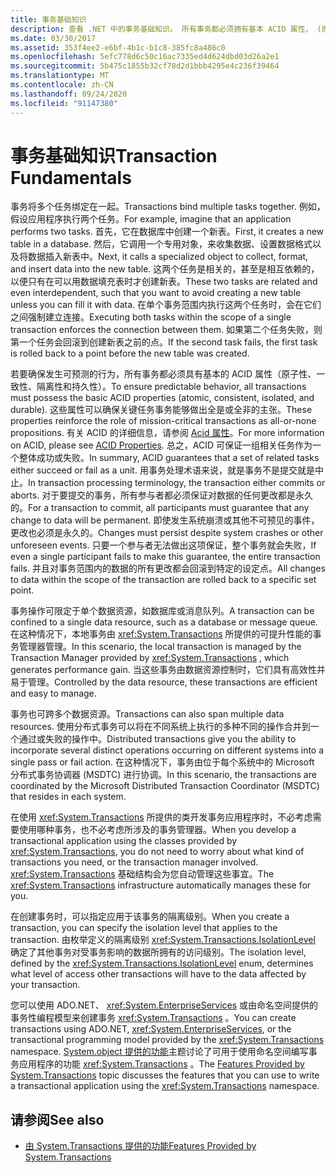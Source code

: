 ```yaml
---
title: 事务基础知识
description: 查看 .NET 中的事务基础知识。 所有事务都必须拥有基本 ACID 属性， (原子、一致、隔离和持久) 。
ms.date: 03/30/2017
ms.assetid: 353f4ee2-e6bf-4b1c-b1c8-385fc8a486c0
ms.openlocfilehash: 5efc778d6c50c16ac7335ed4d624dbd03d26a2e1
ms.sourcegitcommit: 5b475c1855b32cf78d2d1bbb4295e4c236f39464
ms.translationtype: MT
ms.contentlocale: zh-CN
ms.lasthandoff: 09/24/2020
ms.locfileid: "91147380"
---
```

# <a name="transaction-fundamentals"></a><span data-ttu-id="b2fea-104">事务基础知识</span><span class="sxs-lookup"><span data-stu-id="b2fea-104">Transaction Fundamentals</span></span>

<span data-ttu-id="b2fea-105">事务将多个任务绑定在一起。</span><span class="sxs-lookup"><span data-stu-id="b2fea-105">Transactions bind multiple tasks together.</span></span> <span data-ttu-id="b2fea-106">例如，假设应用程序执行两个任务。</span><span class="sxs-lookup"><span data-stu-id="b2fea-106">For example, imagine that an application performs two tasks.</span></span> <span data-ttu-id="b2fea-107">首先，它在数据库中创建一个新表。</span><span class="sxs-lookup"><span data-stu-id="b2fea-107">First, it creates a new table in a database.</span></span> <span data-ttu-id="b2fea-108">然后，它调用一个专用对象，来收集数据、设置数据格式以及将数据插入新表中。</span><span class="sxs-lookup"><span data-stu-id="b2fea-108">Next, it calls a specialized object to collect, format, and insert data into the new table.</span></span> <span data-ttu-id="b2fea-109">这两个任务是相关的，甚至是相互依赖的，以便只有在可以用数据填充表时才创建新表。</span><span class="sxs-lookup"><span data-stu-id="b2fea-109">These two tasks are related and even interdependent, such that you want to avoid creating a new table unless you can fill it with data.</span></span> <span data-ttu-id="b2fea-110">在单个事务范围内执行这两个任务时，会在它们之间强制建立连接。</span><span class="sxs-lookup"><span data-stu-id="b2fea-110">Executing both tasks within the scope of a single transaction enforces the connection between them.</span></span> <span data-ttu-id="b2fea-111">如果第二个任务失败，则第一个任务会回滚到创建新表之前的点。</span><span class="sxs-lookup"><span data-stu-id="b2fea-111">If the second task fails, the first task is rolled back to a point before the new table was created.</span></span>  
  
 <span data-ttu-id="b2fea-112">若要确保发生可预测的行为，所有事务都必须具有基本的 ACID 属性（原子性、一致性、隔离性和持久性）。</span><span class="sxs-lookup"><span data-stu-id="b2fea-112">To ensure predictable behavior, all transactions must possess the basic ACID properties (atomic, consistent, isolated, and durable).</span></span> <span data-ttu-id="b2fea-113">这些属性可以确保关键任务事务能够做出全是或全非的主张。</span><span class="sxs-lookup"><span data-stu-id="b2fea-113">These properties reinforce the role of mission-critical transactions as all-or-none propositions.</span></span> <span data-ttu-id="b2fea-114">有关 ACID 的详细信息，请参阅 [Acid 属性](/windows/win32/cossdk/acid-properties)。</span><span class="sxs-lookup"><span data-stu-id="b2fea-114">For more information on ACID, please see [ACID Properties](/windows/win32/cossdk/acid-properties).</span></span> <span data-ttu-id="b2fea-115">总之，ACID 可保证一组相关任务作为一个整体成功或失败。</span><span class="sxs-lookup"><span data-stu-id="b2fea-115">In summary, ACID guarantees that a set of related tasks either succeed or fail as a unit.</span></span> <span data-ttu-id="b2fea-116">用事务处理术语来说，就是事务不是提交就是中止。</span><span class="sxs-lookup"><span data-stu-id="b2fea-116">In transaction processing terminology, the transaction either commits or aborts.</span></span> <span data-ttu-id="b2fea-117">对于要提交的事务，所有参与者都必须保证对数据的任何更改都是永久的。</span><span class="sxs-lookup"><span data-stu-id="b2fea-117">For a transaction to commit, all participants must guarantee that any change to data will be permanent.</span></span> <span data-ttu-id="b2fea-118">即使发生系统崩溃或其他不可预见的事件，更改也必须是永久的。</span><span class="sxs-lookup"><span data-stu-id="b2fea-118">Changes must persist despite system crashes or other unforeseen events.</span></span> <span data-ttu-id="b2fea-119">只要一个参与者无法做出这项保证，整个事务就会失败，</span><span class="sxs-lookup"><span data-stu-id="b2fea-119">If even a single participant fails to make this guarantee, the entire transaction fails.</span></span> <span data-ttu-id="b2fea-120">并且对事务范围内的数据的所有更改都会回滚到特定的设定点。</span><span class="sxs-lookup"><span data-stu-id="b2fea-120">All changes to data within the scope of the transaction are rolled back to a specific set point.</span></span>  
  
 <span data-ttu-id="b2fea-121">事务操作可限定于单个数据资源，如数据库或消息队列。</span><span class="sxs-lookup"><span data-stu-id="b2fea-121">A transaction can be confined to a single data resource, such as a database or message queue.</span></span> <span data-ttu-id="b2fea-122">在这种情况下，本地事务由 <xref:System.Transactions> 所提供的可提升性能的事务管理器管理。</span><span class="sxs-lookup"><span data-stu-id="b2fea-122">In this scenario, the local transaction is managed by the Transaction Manager provided by <xref:System.Transactions> , which generates performance gain.</span></span> <span data-ttu-id="b2fea-123">当这些事务由数据资源控制时，它们具有高效性并易于管理。</span><span class="sxs-lookup"><span data-stu-id="b2fea-123">Controlled by the data resource, these transactions are efficient and easy to manage.</span></span>  
  
 <span data-ttu-id="b2fea-124">事务也可跨多个数据资源。</span><span class="sxs-lookup"><span data-stu-id="b2fea-124">Transactions can also span multiple data resources.</span></span> <span data-ttu-id="b2fea-125">使用分布式事务可以将在不同系统上执行的多种不同的操作合并到一个通过或失败的操作中。</span><span class="sxs-lookup"><span data-stu-id="b2fea-125">Distributed transactions give you the ability to incorporate several distinct operations occurring on different systems into a single pass or fail action.</span></span> <span data-ttu-id="b2fea-126">在这种情况下，事务由位于每个系统中的 Microsoft 分布式事务协调器 (MSDTC) 进行协调。</span><span class="sxs-lookup"><span data-stu-id="b2fea-126">In this scenario, the transactions are coordinated by the Microsoft Distributed Transaction Coordinator (MSDTC) that resides in each system.</span></span>  
  
 <span data-ttu-id="b2fea-127">在使用 <xref:System.Transactions> 所提供的类开发事务应用程序时，不必考虑需要使用哪种事务，也不必考虑所涉及的事务管理器。</span><span class="sxs-lookup"><span data-stu-id="b2fea-127">When you develop a transactional application using the classes provided by <xref:System.Transactions>, you do not need to worry about what kind of transactions you need, or the transaction manager involved.</span></span> <span data-ttu-id="b2fea-128"><xref:System.Transactions> 基础结构会为您自动管理这些事宜。</span><span class="sxs-lookup"><span data-stu-id="b2fea-128">The <xref:System.Transactions> infrastructure automatically manages these for you.</span></span>  
  
 <span data-ttu-id="b2fea-129">在创建事务时，可以指定应用于该事务的隔离级别。</span><span class="sxs-lookup"><span data-stu-id="b2fea-129">When you create a transaction, you can specify the isolation level that applies to the transaction.</span></span> <span data-ttu-id="b2fea-130">由枚举定义的隔离级别 <xref:System.Transactions.IsolationLevel> 确定了其他事务对受事务影响的数据所拥有的访问级别。</span><span class="sxs-lookup"><span data-stu-id="b2fea-130">The isolation level, defined by the <xref:System.Transactions.IsolationLevel> enum, determines what level of access other transactions will have to the data affected by your transaction.</span></span>  
  
 <span data-ttu-id="b2fea-131">您可以使用 ADO.NET、 <xref:System.EnterpriseServices> 或由命名空间提供的事务性编程模型来创建事务 <xref:System.Transactions> 。</span><span class="sxs-lookup"><span data-stu-id="b2fea-131">You can create transactions using ADO.NET, <xref:System.EnterpriseServices>, or the transactional programming model provided by the <xref:System.Transactions> namespace.</span></span> <span data-ttu-id="b2fea-132">[System.object 提供的功能](features-provided-by-system-transactions.md)主题讨论了可用于使用命名空间编写事务应用程序的功能 <xref:System.Transactions> 。</span><span class="sxs-lookup"><span data-stu-id="b2fea-132">The [Features Provided by System.Transactions](features-provided-by-system-transactions.md) topic discusses the features that you can use to write a transactional application using the <xref:System.Transactions> namespace.</span></span>  
  
## <a name="see-also"></a><span data-ttu-id="b2fea-133">请参阅</span><span class="sxs-lookup"><span data-stu-id="b2fea-133">See also</span></span>

- [<span data-ttu-id="b2fea-134">由 System.Transactions 提供的功能</span><span class="sxs-lookup"><span data-stu-id="b2fea-134">Features Provided by System.Transactions</span></span>](features-provided-by-system-transactions.md)
